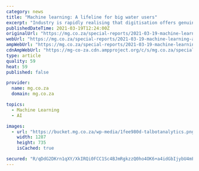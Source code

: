 ```yaml
---
category: news
title: "Machine learning: A lifeline for big water users"
excerpt: "Industry is rapidly realising that digitisation offers genuine opportunities to boost water efficiency, reduce wastage and contamination, and increase profits"
publishedDateTime: 2021-03-19T12:24:00Z
originalUrl: "https://mg.co.za/special-reports/2021-03-19-machine-learning-a-lifeline-for-big-water-users/"
webUrl: "https://mg.co.za/special-reports/2021-03-19-machine-learning-a-lifeline-for-big-water-users/"
ampWebUrl: "https://mg.co.za/special-reports/2021-03-19-machine-learning-a-lifeline-for-big-water-users/?amp"
cdnAmpWebUrl: "https://mg-co-za.cdn.ampproject.org/c/s/mg.co.za/special-reports/2021-03-19-machine-learning-a-lifeline-for-big-water-users/?amp"
type: article
quality: 59
heat: 59
published: false

provider:
  name: mg.co.za
  domain: mg.co.za

topics:
  - Machine Learning
  - AI

images:
  - url: "https://bucket.mg.co.za/wp-media/1fee980d-talbotanalytics.png"
    width: 1287
    height: 735
    isCached: true

secured: "R/qDdG2DKrn1qXY/XkIRQi0FCC1Sc4BJmRgkzzQ0ho4OK6+a4idGbIjybU4mFEvLSGHA/ZT9pGnexrGTQZ4CVppSSOed9e6RGUlM0dCpESoW04F6+sJ0yjf+y4ciSKt9HwMr2TjgTpFXQNhK0nTM1W65H4KLRL3XkGBY8Q58wVCyc/MXgLA5QStyroHxEuulC22O2sldqqzl/wwZHynccZ8CzLYmaWfb9pVyV6u86VRXe8tMs7MTBICq7pyaTtEr8lm/MtL+3YhpMA5zZNbUHaO3lwdtqmgTjZbgobTREU4896w1hSmC+SppdWyelvDATig7I7Q00BHTOL+VyKiLYYovsaTVdXkbt1cMryISihg=;ribvDMpSJ6nQwFC5C4g7kg=="
---
```


